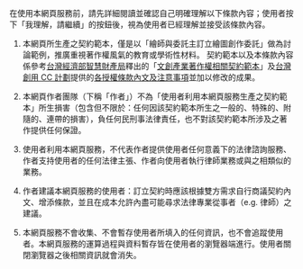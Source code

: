 在使用本網頁服務前，請先詳細閱讀並確認自己明確理解以下條款內容；使用者按下「我理解，請繼續」的按鈕後，視為使用者已經理解並接受該條款內容。

1. 本網頁所生產之契約範本，僅是以「繪師與委託主訂立繪圖創作委託」做為討論範例，推廣重視著作權風氣的教育或學術性材料。
   契約範本以及本條款內容係參考[台灣經濟部智慧財產局](https://www.tipo.gov.tw/)釋出的「[文創產業著作權相關契約範本](https://www.tipo.gov.tw/ct.asp?xItem=567097&ctNode=6993&mp=1)」及[台灣創用 CC 計劃](http://creativecommons.tw/)提供的[各授權條款內文及注意事項](http://creativecommons.tw/explore)並加以修改的成果。

2. 本網頁作者團隊（下稱「作者」）不為「使用者利用本網頁服務生產之契約範本」所生損害（包含但不限於：任何因該契約範本所生之一般的、特殊的、附隨的、連帶的損害），負任何民刑事法律責任，也不對該契約範本所涉及之著作提供任何保證。

3. 使用者利用本網頁服務，不代表作者提供使用者任何意義下的法律諮詢服務、作者支持使用者的任何法律主張、作者向使用者執行律師業務或與之相類似的業務。

4. 作者建議本網頁服務的使用者：訂立契約時應該根據雙方需求自行商議契約內文、增添條款，並且在成本允許內盡可能尋求法律專業從事者（e.g. 律師）之建議。

5. 本網頁服務不會收集、不會暫存使用者所填入的任何資訊，也不會追蹤使用者。本網頁服務的運算過程與資料暫存皆在使用者的瀏覽器端進行。使用者關閉瀏覽器之後相關資訊就會消失。
